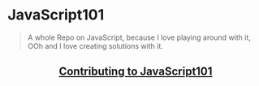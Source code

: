 # JavaScript101

>A whole Repo on JavaScript, because I love playing around with it, OOh and I love creating solutions with it.

<div align="center">
    <h2><a href="CONTRIBUTIONS.markdown">Contributing to JavaScript101</a></h1>
</div>

